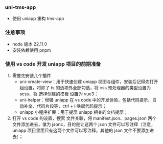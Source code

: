 ### uni-tms-app

-   使用 uniapp 重构 tms-app

### 注意事项

-   node 版本 22.11.0
-   安装依赖使用 pnpm

### 使用 vs code 开发 uniapp 项目的前期准备

1. 需要先安装几个插件
    - uni-create-view：用于快速创建 uniapp 视图与组件，安装后记得先打开起设置，将除了 ts 的选项外全部勾选，将 css 预处理器的类型设置为 scss、将 选择创建的模板 设置为 vue3；
    - uni-helper：增强 uniapp 在 vs code 中的开发体验，包括代码提示、自动补全、代码片段等，ctrl + i 唤起代码提示；
    - uniapp 小程序扩展：用于提示 uniapp 相关的文档提示；
2. 打开 vs code 的设置，搜索 文件关联，将 manifest.json、pages.json 两个文件添加进去，值为 jsonc，目的是让这两个 json 文件可以写注释（注意，uniapp 项目里面只有这两个文件可以写注释，其他的 json 文件不要添加进去）；
